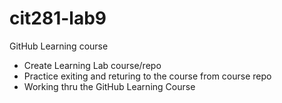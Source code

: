 # cit281-lab9
GitHub Learning course 

  - Create Learning Lab course/repo  
  - Practice exiting and returing to the course from course repo
  - Working thru the GitHub Learning Course
